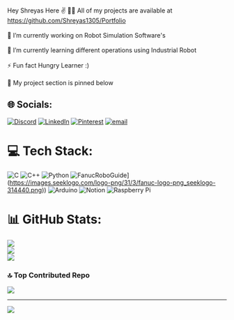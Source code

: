 Hey Shreyas Here ✌️
👨‍💻 All of my projects are available at https://github.com/Shreyas1305/Portfolio<br><br>🔭 I’m currently working on Robot Simulation Software's<br><br>🌱 I’m currently learning different operations using Industrial Robot<br><br>⚡ Fun fact Hungry Learner :)<br><br>📌 My project section is pinned below


## 🌐 Socials:
[![Discord](https://img.shields.io/badge/Discord-%237289DA.svg?logo=discord&logoColor=white)](https://discord.gg/shreyas_13) [![LinkedIn](https://img.shields.io/badge/LinkedIn-%230077B5.svg?logo=linkedin&logoColor=white)](https://linkedin.com/in/shreyaspatil13) [![Pinterest](https://img.shields.io/badge/Pinterest-%23E60023.svg?logo=Pinterest&logoColor=white)](https://pinterest.com/shreyas_13) [![email](https://img.shields.io/badge/Email-D14836?logo=gmail&logoColor=white)](mailto:pshreyas016@gmail.com) 

# 💻 Tech Stack:
![C](https://img.shields.io/badge/c-%2300599C.svg?style=for-the-badge&logo=c&logoColor=white) ![C++](https://img.shields.io/badge/c++-%2300599C.svg?style=for-the-badge&logo=c%2B%2B&logoColor=white) ![Python](https://img.shields.io/badge/python-3670A0?style=for-the-badge&logo=python&logoColor=ffdd54) ![FanucRoboGuide]([https://iconlogovector.com/uploads/images/2024/10/lg-6713c1fbc28cd-FANUC.webp)](https://images.seeklogo.com/logo-png/31/3/fanuc-logo-png_seeklogo-314440.png)) ![Arduino](https://img.shields.io/badge/-Arduino-00979D?style=for-the-badge&logo=Arduino&logoColor=white) ![Notion](https://img.shields.io/badge/Notion-%23000000.svg?style=for-the-badge&logo=notion&logoColor=white) ![Raspberry Pi](https://img.shields.io/badge/-Raspberry_Pi-C51A4A?style=for-the-badge&logo=Raspberry-Pi)
# 📊 GitHub Stats:
![](https://github-readme-stats.vercel.app/api?username=Shreyas1305&theme=transparent&hide_border=false&include_all_commits=false&count_private=false)<br/>
![](https://nirzak-streak-stats.vercel.app/?user=Shreyas1305&theme=transparent&hide_border=false)<br/>
![](https://github-readme-stats.vercel.app/api/top-langs/?username=Shreyas1305&theme=transparent&hide_border=false&include_all_commits=false&count_private=false&layout=compact)

### 🔝 Top Contributed Repo
![](https://github-contributor-stats.vercel.app/api?username=Shreyas1305&limit=5&theme=dark&combine_all_yearly_contributions=true)

---
[![](https://visitcount.itsvg.in/api?id=Shreyas1305&icon=0&color=0)](https://visitcount.itsvg.in)
